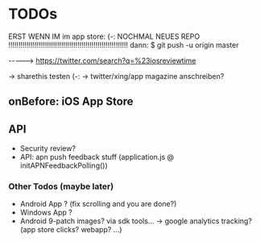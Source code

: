 # TODOs

ERST WENN IM im app store: (-:
NOCHMAL NEUES REPO !!!!!!!!!!!!!!!!!!!!!!!!!!!!!!!!!!!!!!!!!!!!!!!!!!!!!!!!!!!
dann:
    $ git push -u origin master


-----> https://twitter.com/search?q=%23iosreviewtime


-> sharethis testen (-:
-> twitter/xing/app magazine anschreiben?


## onBefore: iOS App Store

## API
* Security review?
* API: apn push feedback stuff (application.js @ initAPNFeedbackPolling())

### Other Todos (maybe later)
* Android App ? (fix scrolling and you are done?)
* Windows App ?
* Android 9-patch images? via sdk tools...
-> google analytics tracking? (app store clicks? webapp? ...)
